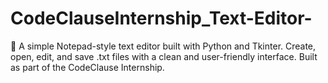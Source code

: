 # CodeClauseInternship_Text-Editor-
📝 A simple Notepad-style text editor built with Python and Tkinter. Create, open, edit, and save .txt files with a clean and user-friendly interface. Built as part of the CodeClause Internship.
